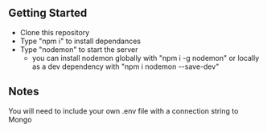 ## Getting Started
* Clone this repository
* Type "npm i" to install dependances
* Type "nodemon" to start the server
  * you can install nodemon globally with "npm i -g nodemon" or locally as a dev dependency with "npm i nodemon --save-dev"

## Notes
You will need to include your own .env file with a connection string to Mongo
